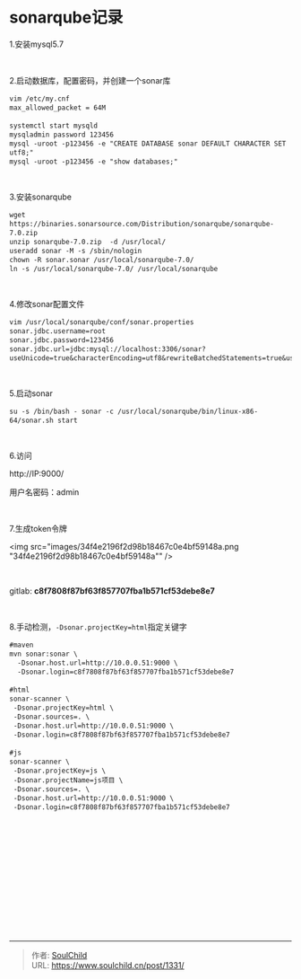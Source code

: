 # sonarqube记录

<!--more-->
1.安装mysql5.7

&nbsp;

2.启动数据库，配置密码，并创建一个sonar库
<pre class="line-numbers" data-start="1"><code class="language-bash">vim /etc/my.cnf
max_allowed_packet = 64M

systemctl start mysqld
mysqladmin password 123456
mysql -uroot -p123456 -e "CREATE DATABASE sonar DEFAULT CHARACTER SET utf8;"
mysql -uroot -p123456 -e "show databases;"</code></pre>
&nbsp;

3.安装sonarqube
<pre class="line-numbers" data-start="1"><code class="language-bash">wget https://binaries.sonarsource.com/Distribution/sonarqube/sonarqube-7.0.zip
unzip sonarqube-7.0.zip  -d /usr/local/
useradd sonar -M -s /sbin/nologin
chown -R sonar.sonar /usr/local/sonarqube-7.0/
ln -s /usr/local/sonarqube-7.0/ /usr/local/sonarqube</code></pre>
&nbsp;

4.修改sonar配置文件
<pre class="line-numbers" data-start="1"><code class="language-bash">vim /usr/local/sonarqube/conf/sonar.properties
sonar.jdbc.username=root
sonar.jdbc.password=123456
sonar.jdbc.url=jdbc:mysql://localhost:3306/sonar?useUnicode=true&amp;characterEncoding=utf8&amp;rewriteBatchedStatements=true&amp;useConfigs=maxPerformance&amp;useSSL=false</code></pre>
&nbsp;

5.启动sonar
<pre class="line-numbers" data-start="1"><code class="language-bash">su -s /bin/bash - sonar -c /usr/local/sonarqube/bin/linux-x86-64/sonar.sh start</code></pre>
&nbsp;

6.访问

http://IP:9000/

用户名密码：admin

&nbsp;

7.生成token令牌

<img src="images/34f4e2196f2d98b18467c0e4bf59148a.png "34f4e2196f2d98b18467c0e4bf59148a"" />

&nbsp;

<span class="text-middle">gitlab: </span><strong class="spacer-right text-middle">c8f7808f87bf63f857707fba1b571cf53debe8e7</strong>

&nbsp;

8.手动检测，<code class="null">-Dsonar.projectKey=html</code>指定关键字
<pre class="line-numbers" data-start="1"><code class="language-bash">#maven
mvn sonar:sonar \
  -Dsonar.host.url=http://10.0.0.51:9000 \
  -Dsonar.login=c8f7808f87bf63f857707fba1b571cf53debe8e7

#html
sonar-scanner \
 -Dsonar.projectKey=html \
 -Dsonar.sources=. \
 -Dsonar.host.url=http://10.0.0.51:9000 \
 -Dsonar.login=c8f7808f87bf63f857707fba1b571cf53debe8e7

#js
sonar-scanner \
 -Dsonar.projectKey=js \
 -Dsonar.projectName=js项目 \
 -Dsonar.sources=. \
 -Dsonar.host.url=http://10.0.0.51:9000 \
 -Dsonar.login=c8f7808f87bf63f857707fba1b571cf53debe8e7</code></pre>
&nbsp;

&nbsp;

&nbsp;

&nbsp;

&nbsp;

&nbsp;

&nbsp;


---

> 作者: [SoulChild](https://www.soulchild.cn)  
> URL: https://www.soulchild.cn/post/1331/  

